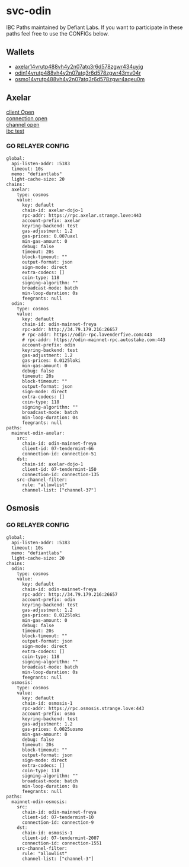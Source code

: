 # svc-odin

IBC Paths maintained by Defiant Labs. If you want to participate in these paths feel free to use the CONFIGs below.

## Wallets

- [axelar14vrutp488vh4y2n07atq3r6d578zgwr434uyjg](https://www.mintscan.io/odin/axelar/axelar14vrutp488vh4y2n07atq3r6d578zgwr434uyjg)
- [odin14vrutp488vh4y2n07atq3r6d578zgwr43mv04r](https://mainnet.odinprotocol.io/accounts/odin14vrutp488vh4y2n07atq3r6d578zgwr43mv04r)
- [osmo14vrutp488vh4y2n07atq3r6d578zgwr4aqeu0m](https://www.mintscan.io/osmosis/account/osmo14vrutp488vh4y2n07atq3r6d578zgwr4aqeu0m)

## Axelar

[client Open](https://www.mintscan.io/axelar/txs/E7ED2A81E7F11BAC16A6FB4E212A96FF5371CD57DA2C8E2F9DEAFFCF5F3BB107?height=7460395)  
[connection open](https://www.mintscan.io/axelar/txs/231BE1FC5AB9556A24C24902F6B8FBA3D8133EE6BAA5B981CA767796F5298391?height=7460403)  
[channel open](https://www.mintscan.io/axelar/txs/29641FBA3927072C135E899058D13A769B80CD81DA574E02CD45CE4F126C3982?height=7460410)  
[ibc test](https://www.mintscan.io/axelar/txs/C2BE7208CE8007EF3BD1B7827B8CE05F5CB4E73B2A82CE9D5B228D27001E9F0F?height=7460597)

### GO RELAYER CONFIG

```
global:
  api-listen-addr: :5183
  timeout: 10s
  memo: "defiantlabs"
  light-cache-size: 20
chains:
  axelar:
    type: cosmos
    value:
      key: default
      chain-id: axelar-dojo-1
      rpc-addr: https://rpc.axelar.strange.love:443
      account-prefix: axelar
      keyring-backend: test
      gas-adjustment: 1.2
      gas-prices: 0.007uaxl
      min-gas-amount: 0
      debug: false
      timeout: 20s
      block-timeout: ""
      output-format: json
      sign-mode: direct
      extra-codecs: []
      coin-type: 118
      signing-algorithm: ""
      broadcast-mode: batch
      min-loop-duration: 0s
      feegrants: null
  odin:
    type: cosmos
    value:
      key: default
      chain-id: odin-mainnet-freya
      rpc-addr: http://34.79.179.216:26657
      # rpc-addr: https://odin-rpc.lavenderfive.com:443
      # rpc-addr: https://odin-mainnet-rpc.autostake.com:443
      account-prefix: odin
      keyring-backend: test
      gas-adjustment: 1.2
      gas-prices: 0.0125loki
      min-gas-amount: 0
      debug: false
      timeout: 20s
      block-timeout: ""
      output-format: json
      sign-mode: direct
      extra-codecs: []
      coin-type: 118
      signing-algorithm: ""
      broadcast-mode: batch
      min-loop-duration: 0s
      feegrants: null
paths:
  mainnet-odin-axelar:
    src:
      chain-id: odin-mainnet-freya
      client-id: 07-tendermint-66
      connection-id: connection-51
    dst:
      chain-id: axelar-dojo-1
      client-id: 07-tendermint-150
      connection-id: connection-135
    src-channel-filter:
      rule: "allowlist"
      channel-list: ["channel-37"]
```

## Osmosis

### GO RELAYER CONFIG

```
global:
  api-listen-addr: :5183
  timeout: 10s
  memo: "defiantlabs"
  light-cache-size: 20
chains:
  odin:
    type: cosmos
    value:
      key: default
      chain-id: odin-mainnet-freya
      rpc-addr: http://34.79.179.216:26657
      account-prefix: odin
      keyring-backend: test
      gas-adjustment: 1.2
      gas-prices: 0.0125loki
      min-gas-amount: 0
      debug: false
      timeout: 20s
      block-timeout: ""
      output-format: json
      sign-mode: direct
      extra-codecs: []
      coin-type: 118
      signing-algorithm: ""
      broadcast-mode: batch
      min-loop-duration: 0s
      feegrants: null
  osmosis:
    type: cosmos
    value:
      key: default
      chain-id: osmosis-1
      rpc-addr: https://rpc.osmosis.strange.love:443
      account-prefix: osmo
      keyring-backend: test
      gas-adjustment: 1.2
      gas-prices: 0.0025uosmo
      min-gas-amount: 0
      debug: false
      timeout: 20s
      block-timeout: ""
      output-format: json
      sign-mode: direct
      extra-codecs: []
      coin-type: 118
      signing-algorithm: ""
      broadcast-mode: batch
      min-loop-duration: 0s
      feegrants: null
paths:
  mainnet-odin-osmosis:
    src:
      chain-id: odin-mainnet-freya
      client-id: 07-tendermint-10
      connection-id: connection-9
    dst:
      chain-id: osmosis-1
      client-id: 07-tendermint-2007
      connection-id: connection-1551
    src-channel-filter:
      rule: "allowlist"
      channel-list: ["channel-3"]
```
